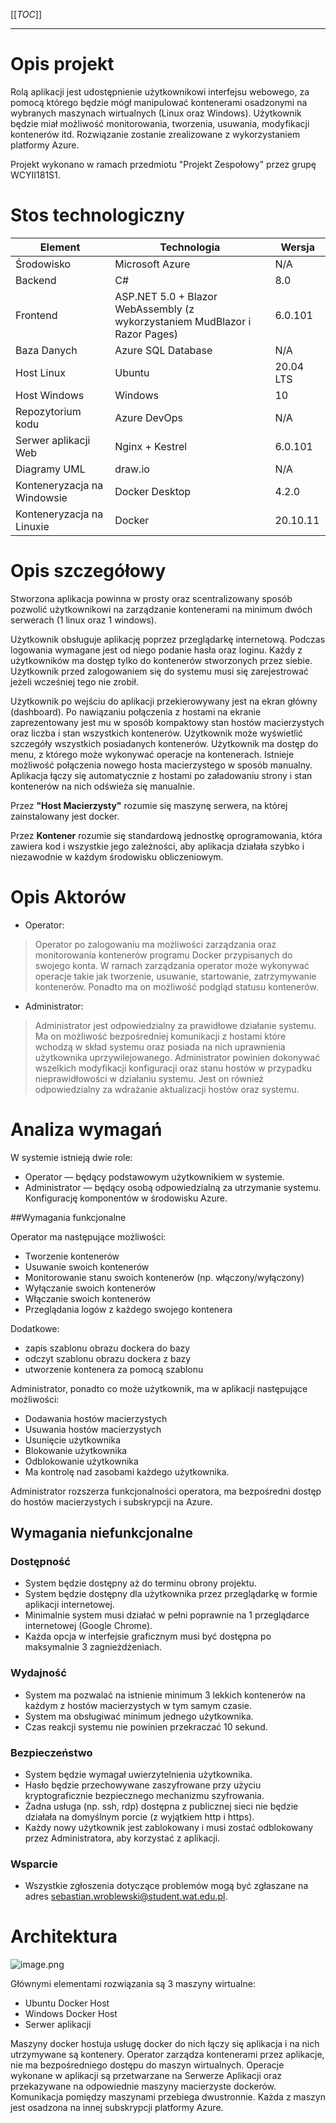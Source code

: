 [[_TOC_]]

------
# Opis projekt
Rolą aplikacji jest udostępnienie użytkownikowi interfejsu webowego, za pomocą którego będzie mógł manipulować kontenerami osadzonymi na wybranych maszynach wirtualnych (Linux oraz Windows). Użytkownik będzie miał możliwość monitorowania, tworzenia, usuwania, modyfikacji kontenerów itd. Rozwiązanie zostanie zrealizowane z wykorzystaniem platformy Azure.

Projekt wykonano w ramach przedmiotu "Projekt Zespołowy" przez grupę WCYII181S1.

# Stos technologiczny

| Element |Technologia  |Wersja  |
|--|--|--|
| Środowisko |Microsoft Azure  | N/A |
|  Backend| C# | 8.0 |
|  Frontend| ASP.NET 5.0 + Blazor WebAssembly (z wykorzystaniem MudBlazor i Razor Pages) | 6.0.101 |
|  Baza Danych| Azure SQL Database | N/A |
| Host Linux |Ubuntu   | 20.04 LTS |
| Host Windows | Windows | 10 |
|Repozytorium kodu| Azure DevOps |N/A|
|Serwer aplikacji Web|Nginx + Kestrel| 6.0.101 |
|Diagramy UML |draw.io| N/A |
| Konteneryzacja na Windowsie | Docker Desktop | 4.2.0|
| Konteneryzacja na Linuxie | Docker | 20.10.11 |

# Opis szczegółowy
Stworzona aplikacja powinna w prosty oraz scentralizowany sposób pozwolić użytkownikowi na zarządzanie kontenerami na minimum dwóch serwerach (1 linux oraz 1 windows).

Użytkownik obsługuje aplikację poprzez przeglądarkę internetową. Podczas logowania wymagane jest od niego podanie hasła oraz loginu. Każdy z użytkowników ma dostęp tylko do kontenerów stworzonych przez siebie. Użytkownik przed zalogowaniem się do systemu musi się zarejestrować jeżeli wcześniej tego nie zrobił. 

Użytkownik po wejściu do aplikacji przekierowywany jest na ekran główny (dashboard). Po nawiązaniu połączenia z hostami na ekranie zaprezentowany jest mu w sposób kompaktowy stan hostów macierzystych oraz liczba i stan wszystkich kontenerów. Użytkownik może wyświetlić szczegóły wszystkich posiadanych kontenerów. Użytkownik ma dostęp do menu, z którego może wykonywać operacje na kontenerach. Istnieje możliwość połączenia nowego hosta macierzystego w sposób manualny. Aplikacja łączy się automatycznie z hostami po załadowaniu strony i stan kontenerów na nich odświeża się manualnie.

Przez **"Host Macierzysty"** rozumie się maszynę serwera, na której zainstalowany jest docker.

Przez **Kontener** rozumie się standardową jednostkę oprogramowania, która zawiera kod i wszystkie jego zależności, aby aplikacja działała szybko i niezawodnie w każdym środowisku obliczeniowym. 

# Opis Aktorów
- Operator:
>Operator po zalogowaniu ma możliwości zarządzania oraz monitorowania kontenerów programu Docker przypisanych do swojego konta. W ramach zarządzania operator może wykonywać operacje takie jak tworzenie, usuwanie, startowanie, zatrzymywanie kontenerów. Ponadto ma on możliwość podgląd statusu kontenerów.
- Administrator: 
>Administrator jest odpowiedzialny za prawidłowe działanie systemu. Ma on możliwość bezpośredniej komunikacji z hostami które wchodzą w skład systemu oraz posiada na nich uprawnienia użytkownika uprzywilejowanego. Administrator powinien dokonywać wszelkich modyfikacji konfiguracji oraz stanu hostów w przypadku nieprawidłowości w działaniu systemu. Jest on również odpowiedzialny za wdrażanie aktualizacji hostów oraz systemu.    

   

# Analiza wymagań

W systemie istnieją dwie role:

- Operator — będący podstawowym użytkownikiem w systemie.
- Administrator — będący osobą odpowiedzialną za utrzymanie systemu. Konfigurację komponentów w środowisku Azure.


##Wymagania funkcjonalne

Operator ma następujące możliwości:
- Tworzenie kontenerów 
- Usuwanie swoich kontenerów 
- Monitorowanie stanu swoich kontenerów (np. włączony/wyłączony)
- Wyłączanie swoich kontenerów
- Włączanie swoich kontenerów
- Przeglądania logów z każdego swojego kontenera


Dodatkowe:
- zapis szablonu obrazu dockera do bazy
- odczyt szablonu obrazu dockera z bazy
- utworzenie kontenera za pomocą szablonu

Administrator, ponadto co może użytkownik, ma w aplikacji następujące możliwości:
- Dodawania hostów macierzystych
- Usuwania hostów macierzystych
- Usunięcie użytkownika
- Blokowanie użytkownika
- Odblokowanie użytkownika
- Ma kontrolę nad zasobami każdego użytkownika.

Administrator rozszerza funkcjonalności operatora, ma bezpośredni dostęp do hostów macierzystych i subskrypcji na Azure.

## Wymagania niefunkcjonalne

### Dostępność
- System będzie dostępny aż do terminu obrony projektu.
- System będzie dostępny dla użytkownika przez przeglądarkę w formie aplikacji internetowej.
- Minimalnie system musi działać w pełni poprawnie na 1 przeglądarce internetowej (Google Chrome).
- Każda opcja w interfejsie graficznym musi być dostępna po maksymalnie 3 zagnieżdżeniach.
### Wydajność
- System ma pozwalać na istnienie minimum 3 lekkich kontenerów na każdym z hostów macierzystych w tym samym czasie.
- System ma obsługiwać minimum jednego użytkownika.
- Czas reakcji systemu nie powinien przekraczać 10 sekund.

### Bezpieczeństwo
- System będzie wymagał uwierzytelnienia użytkownika.
- Hasło będzie przechowywane zaszyfrowane przy użyciu kryptograficznie bezpiecznego mechanizmu szyfrowania.
- Żadna usługa (np. ssh, rdp) dostępna z publicznej sieci nie będzie działała na domyślnym porcie (z wyjątkiem http i https).
- Każdy nowy użytkownik jest zablokowany i musi zostać odblokowany przez Administratora, aby korzystać z aplikacji.

### Wsparcie
- Wszystkie zgłoszenia dotyczące problemów mogą być zgłaszane na adres sebastian.wroblewski@student.wat.edu.pl.


# Architektura
![image.png](/.attachments/image-473a3067-f5a3-4b2c-941e-90774c1148ca.png)

Głównymi elementami rozwiązania są 3 maszyny wirtualne:
- Ubuntu Docker Host
- Windows Docker Host
- Serwer aplikacji 

Maszyny docker hostuja usługę docker do nich łączy się aplikacja i na nich utrzymywane są kontenery.
Operator zarządza kontenerami przez aplikacje, nie ma bezpośredniego dostępu do maszyn wirtualnych.
Operacje wykonane w aplikacji są przetwarzane na Serwerze Aplikacji oraz przekazywane na odpowiednie maszyny macierzyste dockerów.
Komunikacja pomiędzy maszynami przebiega dwustronnie. 
Każda z maszyn jest osadzona na innej subskrypcji platformy Azure.

